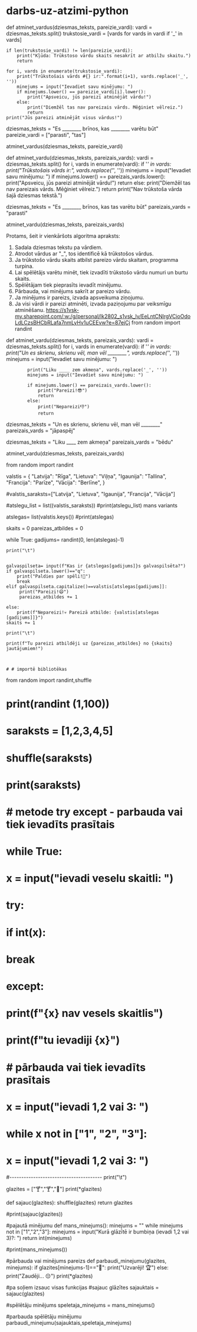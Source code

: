 # darbs-uz-atzimi-python

def atminet_vardus(dziesmas_teksts, pareizie_vardi):
    vardi = dziesmas_teksts.split()
    trukstosie_vardi = [vards for vards in vardi if '_' in vards]
    
    if len(trukstosie_vardi) != len(pareizie_vardi):
        print("Kļūda: Trūkstoso vārdu skaits nesakrīt ar atbilžu skaitu.")
        return
    
    for i, vards in enumerate(trukstosie_vardi):
        print("Trūkstošais vārds #{} ir:".format(i+1), vards.replace('_', ''))
        minejums = input("Ievadiet savu minējumu: ")
        if minejums.lower() == pareizie_vardi[i].lower():
            print("Apsveicu, jūs pareizi atminējāt vārdu!")
        else:
            print("Diemžēl tas nav pareizais vārds. Mēģiniet vēlreiz.")
            return
    print("Jūs pareizi atminējāt visus vārdus!")

dziesmas_teksts = "Es ________ brīnos, kas ________ varētu būt"
pareizie_vardi = ["parasti", "tas"]

atminet_vardus(dziesmas_teksts, pareizie_vardi)




def atminet_vardu(dziesmas_teksts, pareizais_vards):
    vardi = dziesmas_teksts.split()
    for i, vards in enumerate(vardi):
        if '_' in vards:
            print("Trūkstošais vārds ir:", vards.replace('_', ''))
            minejums = input("Ievadiet savu minējumu: ")
            if minejums.lower() == pareizais_vards.lower():
                print("Apsveicu, jūs pareizi atminējāt vārdu!")
                return
            else:
                print("Diemžēl tas nav pareizais vārds. Mēģiniet vēlreiz.")
                return
    print("Nav trūkstoša vārda šajā dziesmas tekstā.")

dziesmas_teksts = "Es ________ brīnos, kas tas varētu būt"
pareizais_vards = "parasti"

atminet_vardu(dziesmas_teksts, pareizais_vards)



Protams, šeit ir vienkāršots algoritma apraksts:

1. Sadala dziesmas tekstu pa vārdiem.
2. Atrodot vārdus ar "_", tos identificē kā trūkstošos vārdus.
3. Ja trūkstošo vārdu skaits atbilst pareizo vārdu skaitam, programma turpina.
4. Lai spēlētājs varētu minēt, tiek izvadīti trūkstošo vārdu numuri un burtu skaits.
5. Spēlētājam tiek pieprasīts ievadīt minējumu.
6. Pārbauda, vai minējums sakrīt ar pareizo vārdu.
7. Ja minējums ir pareizs, izvada apsveikuma ziņojumu.
8. Ja visi vārdi ir pareizi atminēti, izvada paziņojumu par veiksmīgu atminēšanu.
https://s1vsk-my.sharepoint.com/:w:/g/personal/lk2802_s1vsk_lv/EeLntCNlrgVCioOdoLdLCzsBHCbRLafa7nmLyHv1uCEEvw?e=87ejCj
from random import randint





def atminet_vardu(dziesmas_teksts, pareizais_vards):
    vardi = dziesmas_teksts.split()
    for i, vards in enumerate(vardi):
        if '_' in vards:
            print("Un es skrienu, skrienu vēl, man vēl ________", vards.replace('_', ''))
            minejums = input("Ievadiet savu minējumu: ")
           
            print("Liku ____ zem akmeņa", vards.replace('_', ''))
            minejums = input("Ievadiet savu minējumu: ")

            if minejums.lower() == pareizais_vards.lower():
                print("Pareizi!😎")
                return
            else:
                print("Nepareizi👎")
                return
 

dziesmas_teksts = "Un es skrienu, skrienu vēl, man vēl ________"
pareizais_vards = "jāpaspēj"

dziesmas_teksts = "Liku ____ zem akmeņa"
pareizais_vards = "bēdu"      

atminet_vardu(dziesmas_teksts, pareizais_vards)



from random import randint


valstis = {
"Latvija": "Rīga",
"Lietuva": "Viļņa",
"Igaunija": "Tallina",
"Francija": "Parīze",
"Vācija": "Berlīne",
}

#valstis_saraksts=["Latvija", "Lietuva", "Igaunija", "Francija", "Vācija"]

#atslegu_list = list((valstis_saraksts)) 
#print(atslegu_list) mans variants

atslegas= list(valstis.keys())
#print(atslegas)



skaits = 0
pareizas_atbildes = 0

while True:
    gadijums= randint(0, len(atslegas)-1)

    print("\t")


    galvaspilseta= input(f"Kas ir {atslegas[gadijums]}s galvaspilsēta?")
    if galvaspilseta.lower()=="q":
        print("Paldies par spēli!🤗")
        break
    elif galvaspilseta.capitalize()==valstis[atslegas[gadijums]]:
         print("Pareizi!😄")
         pareizas_atbildes += 1

    else:
        print(f"Nepareizi!💀 Pareizā atbilde: {valstis[atslegas [gadijums]]}")
    skaits += 1

    print("\t")

    print(f"Tu pareizi atbildēji uz {pareizas_atbildes} no {skaits} jautājumiem!")



    # # importē bibliotēkas
from random import randint,shuffle
 
# print(randint (1,100))
# saraksts = [1,2,3,4,5]
# shuffle(saraksts)
# print(saraksts)
 
# # metode try except - parbauda vai tiek ievadīts prasītais
 
# while True:
#     x = input("ievadi veselu skaitli: ")
#     try:
#         if int(x):
#             break
#     except:
#             print(f"{x} nav vesels skaitlis")
 
# print(f"tu ievadiji {x}")
 
 
# # pārbauda vai tiek ievadīts prasītais
 
# x = input("ievadi 1,2 vai 3: ")
# while x not in ["1", "2", "3"]:
#     x = input("ievadi 1,2 vai 3: ")
 
#---------------------------------------
print("\t")

glazites = ["🍸","🍸","🍪"]
print(*glazites)
 
def sajauc(glazites):
    shuffle(glazites)
    return glazites

#print(sajauc(glazites))

#pajautā minējumu
def mans_minejums():
    minejums = ""
    while minejums not in ["1","2","3"]:
        minejums = input("Kurā glāzītē ir bumbiņa (ievadi 1,2 vai 3)?: ")
    return int(minejums)

#print(mans_minejums())

#pārbauda vai minējums pareizs
def parbaudi_minejumu(glazites, minejums):
    if glazites[minejums-1]=="🍪":
        print("Uzvarēji! 🏆")
    else:
        print("Zaudēji... 😔")
        print(*glazites)


#pa soļiem izsauc visas funkcijas
#sajauc glāzītes
sajauktais = sajauc(glazites)

#spēlētāju minējums
speletaja_minejums = mans_minejums()


#parbauda spēlētāju minējumu
parbaudi_minejumu(sajauktais,speletaja_minejums)

